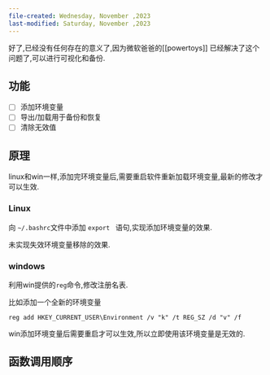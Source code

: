 ```yaml
---
file-created: Wednesday, November ,2023
last-modified: Saturday, November ,2023
---
```


好了,已经没有任何存在的意义了,因为微软爸爸的[[powertoys]] 已经解决了这个问题了,可以进行可视化和备份.

## 功能

- [ ] 添加环境变量
- [ ] 导出/加载用于备份和恢复
- [ ] 清除无效值

## 原理

linux和win一样,添加完环境变量后,需要重启软件重新加载环境变量,最新的修改才可以生效.

### Linux 

向 `~/.bashrc`文件中添加 `export ` 语句,实现添加环境变量的效果. 

未实现失效环境变量移除的效果. 

### windows

利用win提供的`reg`命令,修改注册名表.

比如添加一个全新的环境变量 
```
reg add HKEY_CURRENT_USER\Environment /v "k" /t REG_SZ /d "v" /f
```

win添加环境变量后需要重启才可以生效,所以立即使用该环境变量是无效的.

## 函数调用顺序

